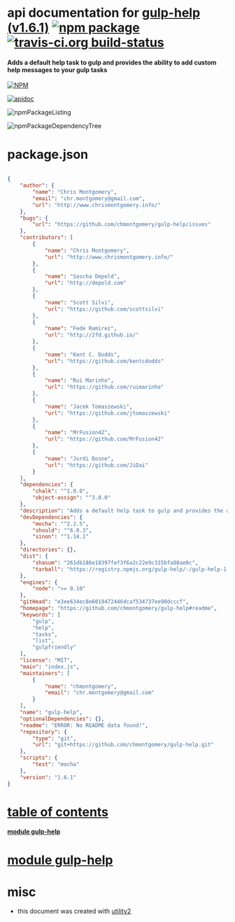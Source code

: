 # api documentation for  [gulp-help (v1.6.1)](https://github.com/chmontgomery/gulp-help#readme)  [![npm package](https://img.shields.io/npm/v/npmdoc-gulp-help.svg?style=flat-square)](https://www.npmjs.org/package/npmdoc-gulp-help) [![travis-ci.org build-status](https://api.travis-ci.org/npmdoc/node-npmdoc-gulp-help.svg)](https://travis-ci.org/npmdoc/node-npmdoc-gulp-help)
#### Adds a default help task to gulp and provides the ability to add custom help messages to your gulp tasks

[![NPM](https://nodei.co/npm/gulp-help.png?downloads=true)](https://www.npmjs.com/package/gulp-help)

[![apidoc](https://npmdoc.github.io/node-npmdoc-gulp-help/build/screenCapture.buildNpmdoc.browser._2Fhome_2Ftravis_2Fbuild_2Fnpmdoc_2Fnode-npmdoc-gulp-help_2Ftmp_2Fbuild_2Fapidoc.html.png)](https://npmdoc.github.io/node-npmdoc-gulp-help/build/apidoc.html)

![npmPackageListing](https://npmdoc.github.io/node-npmdoc-gulp-help/build/screenCapture.npmPackageListing.svg)

![npmPackageDependencyTree](https://npmdoc.github.io/node-npmdoc-gulp-help/build/screenCapture.npmPackageDependencyTree.svg)



# package.json

```json

{
    "author": {
        "name": "Chris Montgomery",
        "email": "chr.montgomery@gmail.com",
        "url": "http://www.chrismontgomery.info/"
    },
    "bugs": {
        "url": "https://github.com/chmontgomery/gulp-help/issues"
    },
    "contributors": [
        {
            "name": "Chris Montgomery",
            "url": "http://www.chrismontgomery.info/"
        },
        {
            "name": "Sascha Depold",
            "url": "http://depold.com"
        },
        {
            "name": "Scott Silvi",
            "url": "https://github.com/scottsilvi"
        },
        {
            "name": "Fede Ramirez",
            "url": "http://2fd.github.io/"
        },
        {
            "name": "Kent C. Dodds",
            "url": "https://github.com/kentcdodds"
        },
        {
            "name": "Rui Marinho",
            "url": "https://github.com/ruimarinho"
        },
        {
            "name": "Jacek Tomaszewski",
            "url": "https://github.com/jtomaszewski"
        },
        {
            "name": "MrFusion42",
            "url": "https://github.com/MrFusion42"
        },
        {
            "name": "Jordi Dosne",
            "url": "https://github.com/JiDai"
        }
    ],
    "dependencies": {
        "chalk": "^1.0.0",
        "object-assign": "^3.0.0"
    },
    "description": "Adds a default help task to gulp and provides the ability to add custom help messages to your gulp tasks",
    "devDependencies": {
        "mocha": "^2.2.5",
        "should": "^6.0.3",
        "sinon": "^1.14.1"
    },
    "directories": {},
    "dist": {
        "shasum": "261db186e18397fef3f6a2c22e9c315bfa88ae0c",
        "tarball": "https://registry.npmjs.org/gulp-help/-/gulp-help-1.6.1.tgz"
    },
    "engines": {
        "node": ">= 0.10"
    },
    "gitHead": "e3ee634ec8e6019472446dcaf534737ee90dcccf",
    "homepage": "https://github.com/chmontgomery/gulp-help#readme",
    "keywords": [
        "gulp",
        "help",
        "tasks",
        "list",
        "gulpfriendly"
    ],
    "license": "MIT",
    "main": "index.js",
    "maintainers": [
        {
            "name": "chmontgomery",
            "email": "chr.montgomery@gmail.com"
        }
    ],
    "name": "gulp-help",
    "optionalDependencies": {},
    "readme": "ERROR: No README data found!",
    "repository": {
        "type": "git",
        "url": "git+https://github.com/chmontgomery/gulp-help.git"
    },
    "scripts": {
        "test": "mocha"
    },
    "version": "1.6.1"
}
```



# <a name="apidoc.tableOfContents"></a>[table of contents](#apidoc.tableOfContents)

#### [module gulp-help](#apidoc.module.gulp-help)



# <a name="apidoc.module.gulp-help"></a>[module gulp-help](#apidoc.module.gulp-help)



# misc
- this document was created with [utility2](https://github.com/kaizhu256/node-utility2)
